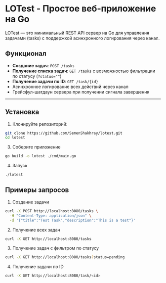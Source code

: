 # LOTest - Простое веб-приложение на Go

LOTest — это минимальный REST API сервер на Go для управления задачами (tasks) с поддержкой асинхронного логирования через канал.

## Функционал

- **Создание задач**: `POST /tasks`
- **Получение списка задач**: `GET /tasks` с возможностью фильтрации по статусу (`?status=""`)
- **Получение задачи по ID**: `GET /task/{id}`
- Асинхронное логирование всех действий через канал
- Грейсфул-шатдаун сервера при получении сигнала завершения

---

## Установка

1. Клонируйте репозиторий:

```bash
git clone https://github.com/SemenShakhray/lotest.git
cd lotest
```

3. Соберите приложение

```bash
go build -o lotest ./cmd/main.go
```

4. Запуск

``` bash
./lotest
```

## Примеры запросов

1. Создание задачи

```bash
curl -X POST http://localhost:8080/tasks \
  -H "Content-Type: application/json" \
  -d '{"title":"Test Task","description":"This is a test"}'
```

2. Получение всех задач

```bash
curl -X GET http://localhost:8080/tasks
```

3. Получение задач с фильтром по статусу 

```bash
curl -X GET http://localhost:8080/tasks?status=pending
```

4. Получение задачи по ID

```bash
curl -X GET http://localhost:8080/task/<id>
```


